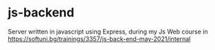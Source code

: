 # js-backend
Server written in javascript using Express, during my Js Web course in https://softuni.bg/trainings/3357/js-back-end-may-2021/internal
